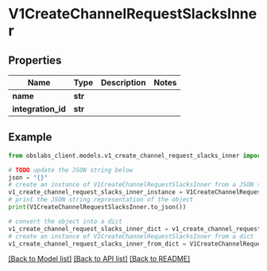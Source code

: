 # V1CreateChannelRequestSlacksInner


## Properties

Name | Type | Description | Notes
------------ | ------------- | ------------- | -------------
**name** | **str** |  | 
**integration_id** | **str** |  | 

## Example

```python
from obslabs_client.models.v1_create_channel_request_slacks_inner import V1CreateChannelRequestSlacksInner

# TODO update the JSON string below
json = "{}"
# create an instance of V1CreateChannelRequestSlacksInner from a JSON string
v1_create_channel_request_slacks_inner_instance = V1CreateChannelRequestSlacksInner.from_json(json)
# print the JSON string representation of the object
print(V1CreateChannelRequestSlacksInner.to_json())

# convert the object into a dict
v1_create_channel_request_slacks_inner_dict = v1_create_channel_request_slacks_inner_instance.to_dict()
# create an instance of V1CreateChannelRequestSlacksInner from a dict
v1_create_channel_request_slacks_inner_from_dict = V1CreateChannelRequestSlacksInner.from_dict(v1_create_channel_request_slacks_inner_dict)
```
[[Back to Model list]](../README.md#documentation-for-models) [[Back to API list]](../README.md#documentation-for-api-endpoints) [[Back to README]](../README.md)



